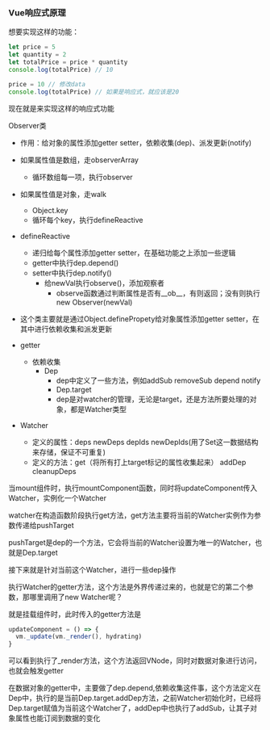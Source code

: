 ### Vue响应式原理

想要实现这样的功能：
```js
let price = 5
let quantity = 2
let totalPrice = price * quantity
console.log(totalPrice) // 10

price = 10 // 修改data
console.log(totalPrice) // 如果是响应式，就应该是20
```

现在就是来实现这样的响应式功能

Observer类
- 作用：给对象的属性添加getter setter，依赖收集(dep)、派发更新(notify)
- 如果属性值是数组，走observerArray
  - 循环数组每一项，执行observer
- 如果属性值是对象，走walk
  - Object.key
  - 循环每个key，执行defineReactive
- defineReactive
  - 递归给每个属性添加getter setter，在基础功能之上添加一些逻辑
  - getter中执行dep.depend()
  - setter中执行dep.notify()
    - 给newVal执行observe()，添加观察者
      - observe函数通过判断属性是否有__ob__，有则返回；没有则执行new Observer(newVal)
- 这个类主要就是通过Object.definePropety给对象属性添加getter setter，在其中进行依赖收集和派发更新


- getter
  - 依赖收集
    - Dep
      - dep中定义了一些方法，例如addSub removeSub depend notify
      - Dep.target
      - dep是对watcher的管理，无论是target，还是方法所要处理的对象，都是Watcher类型

- Watcher
  - 定义的属性：deps newDeps depIds newDepIds(用了Set这一数据结构来存储，保证不可重复)
  - 定义的方法：get（将所有打上target标记的属性收集起来） addDep cleanupDeps

当mount组件时，执行mountComponent函数，同时将updateComponent传入Watcher，实例化一个Watcher

watcher在构造函数阶段执行get方法，get方法主要将当前的Watcher实例作为参数传递给pushTarget

pushTarget是dep的一个方法，它会将当前的Watcher设置为唯一的Watcher，也就是Dep.target

接下来就是针对当前这个Watcher，进行一些dep操作

执行Watcher的getter方法，这个方法是外界传递过来的，也就是它的第二个参数，那哪里调用了new Watcher呢？

就是挂载组件时，此时传入的getter方法是
```js
updateComponent = () => {
  vm._update(vm._render(), hydrating)
}
```
可以看到执行了_render方法，这个方法返回VNode，同时对数据对象进行访问，也就会触发getter

在数据对象的getter中，主要做了dep.depend,依赖收集这件事，这个方法定义在Dep中，执行的是当前Dep.target.addDep方法，之前Watcher初始化时，已经将Dep.target赋值为当前这个Watcher了，addDep中也执行了addSub，让其子对象属性也能订阅到数据的变化


